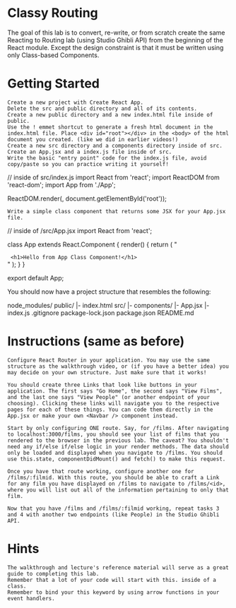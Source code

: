 
# Classy Routing

The goal of this lab is to convert, re-write, or from scratch create the same Reacting to Routing lab (using Studio Ghibli API) from the beginning of the React module. Except the design constraint is that it must be written using only Class-based Components.

 
# Getting Started

    Create a new project with Create React App.
    Delete the src and public directory and all of its contents.
    Create a new public directory and a new index.html file inside of public.
    Use the ! emmet shortcut to generate a fresh html document in the index.html file. Place <div id="root"></div> in the <body> of the html document you created. (like we did in earlier videos!)
    Create a new src directory and a components directory inside of src.
    Create an App.jsx and a index.js file inside of src.
    Write the basic "entry point" code for the index.js file, avoid copy/paste so you can practice writing it yourself!

// inside of src/index.js
import React from 'react';
import ReactDOM from 'react-dom';
import App from './App';

ReactDOM.render(<App />, document.getElementById('root'));

    Write a simple class component that returns some JSX for your App.jsx file.

// inside of /src/App.jsx
import React from 'react';

class App extends React.Component {
    render() {
        return (
           " <div>
               ` <h1>Hello from App Class Component!</h1>`
            </div>"
        );
    }
}

export default App;

 

You should now have a project structure that resembles the following:

node_modules/
public/
|- index.html
src/
|- components/
|- App.jsx
|- index.js
.gitignore
package-lock.json
package.json
README.md

 
# Instructions (same as before)

    Configure React Router in your application. You may use the same structure as the walkthrough video, or (if you have a better idea) you may decide on your own structure. Just make sure that it works!

    You should create three Links that look like buttons in your application. The first says "Go Home", the second says "View Films", and the last one says "View People" (or another endpoint of your choosing). Clicking these links will navigate you to the respective pages for each of these things. You can code them directly in the App.jsx or make your own <Navbar /> component instead.

    Start by only configuring ONE route. Say, for /films. After navigating to localhost:3000/films, you should see your list of films that you rendered to the browser in the previous lab. The caveat? You shouldn't need any if/else if/else logic in your render methods. The data should only be loaded and displayed when you navigate to /films. You should use this.state, componentDidMount() and fetch() to make this request.

    Once you have that route working, configure another one for /films/:filmid. With this route, you should be able to craft a Link for any film you have displayed on /films to navigate to /films/<id>, where you will list out all of the information pertaining to only that film.

    Now that you have /films and /films/:filmid working, repeat tasks 3 and 4 with another two endpoints (like People) in the Studio Ghibli API.

 
# Hints

    The walkthrough and lecture's reference material will serve as a great guide to completing this lab.
    Remember that a lot of your code will start with this. inside of a class.
    Remember to bind your this keyword by using arrow functions in your event handlers.

